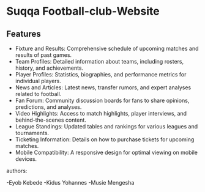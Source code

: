 # Suqqa Football-club-Website

## Features

- Fixture and Results: Comprehensive schedule of upcoming matches and results of past games.
- Team Profiles: Detailed information about teams, including rosters, history, and achievements.
- Player Profiles: Statistics, biographies, and performance metrics for individual players.
- News and Articles: Latest news, transfer rumors, and expert analyses related to football.
- Fan Forum: Community discussion boards for fans to share opinions, predictions, and analyses.
- Video Highlights: Access to match highlights, player interviews, and behind-the-scenes content.
- League Standings: Updated tables and rankings for various leagues and tournaments.
- Ticketing Information: Details on how to purchase tickets for upcoming matches.
- Mobile Compatibility: A responsive design for optimal viewing on mobile devices.


authors:

-Eyob Kebede
-Kidus Yohannes
-Musie Mengesha

